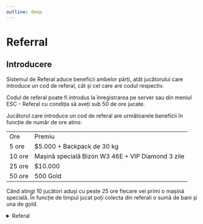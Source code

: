 ```yaml
---
outline: deep
---
```


# Referral

## Introducere

Sistemul de Referal aduce beneficii ambelor părți, atât jucătorului care introduce un cod de referal, cât și cel care are codul respectiv.

Codul de referal poate fi introdus la înregistrarea pe server sau din meniul ESC - Referal cu condiția să aveți sub 50 de ore jucate.

Jucătorul care introduce un cod de referal are următoarele beneficii în funcție de număr de ore atins:
<table>
    <tr>
        <td>Ore</td>
        <td>Premiu</td>
    </tr>
    <tr>
        <td>5 ore</td>
        <td>$5.000 + Backpack de 30 kg</td>
    </tr>
    <tr>
        <td>10 ore</td>
        <td>Mașină specială Bizon W3 46E + VIP Diamond 3 zile</td>
    </tr>
    <tr>
        <td>25 ore</td>
        <td>$10.000</td>
    </tr>
    <tr>
        <td>50 ore</td>
        <td>500 Gold</td>
    </tr>
</table>

Când atingi 10 jucători aduși cu peste 25 ore fiecare vei primi o mașină specială.
În funcție de timpul jucat poți colecta din referali o sumă de bani și una de gold.

<details>
  <summary>Referal</summary>
  <img src="https://assets.b-zone.ro/wiki/referal.png" alt="Referal">
</details>
